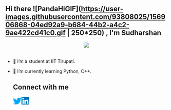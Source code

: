 ## Hi there ![PandaHiGIF](https://user-images.githubusercontent.com/93808025/156906868-04ed92a9-b684-44b2-a4c2-9ae422cd41c0.gif | 250*250) , I'm Sudharshan
<p align="center">
  <img src="https://media.giphy.com/media/MeJgB3yMMwIaHmKD4z/giphy.gif" width="30%">
  <br><br>
  <samp>

<!--
**Sudharshan281/Sudharshan281** is a ✨ _special_ ✨ repository because its `README.md` (this file) appears on your GitHub profile.

Here are some ideas to get you started:

- 🔭 I’m currently working on ...
- 🌱 I’m currently learning 
- 👯 I’m looking to collaborate on ...
- 🤔 I’m looking for help with ...
- 💬 Ask me about ...
- 📫 How to reach me: ...
- 😄 Pronouns: ...
- ⚡ Fun fact: ...
-->
- 🔭 I’m a student at IIT Tirupati.
- 🌱 I’m currently learning Python, C++.

   
  ## Connect with me
    
  <a href="https://twitter.com/imsudharshan281">
    <img align="left" alt="Hargun | Twitter" width="26px" src="https://github.com/Sudharshan281/Sudharshan281/blob/main/twitter.svg" />
  </a>
    <a href="https://www.linkedin.com/in/s-sudharshan-b55179230/">
    <img align="left" alt="Hargun | Linkedin" width="24px" src="https://github.com/Sudharshan281/Sudharshan281/blob/main/linked.svg" />
  </a>
